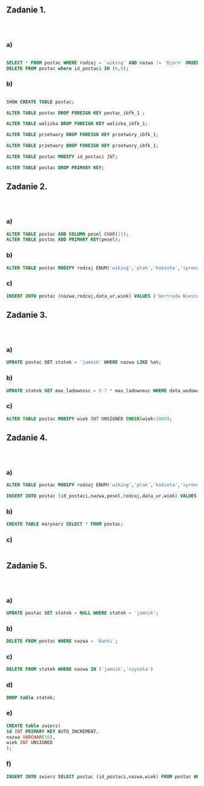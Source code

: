 ## Zadanie 1. <p>&nbsp;</p>

### a)
```sql

SELECT * FROM postac WHERE rodzaj = 'wiking' AND nazwa != 'Bjorn' ORDER BY wiek ASC;
DELETE FROM postac where id_postaci IN (6,8);

```

### b)

```sql

SHOW CREATE TABLE postac;

ALTER TABLE postac DROP FOREIGN KEY postac_ibfk_1 ;

ALTER TABLE walizka DROP FOREIGN KEY walizka_ibfk_1;

ALTER TABLE przetwory DROP FOREIGN KEY przetwory_ibfk_1;

ALTER TABLE przetwory DROP FOREIGN KEY przetwory_ibfk_1;

ALTER TABLE postac MODIFY id_postaci INT;

ALTER TABLE postac DROP PRIMARY KEY;

```



## Zadanie 2. <p>&nbsp;</p>

### a)
```sql
ALTER TABLE postac ADD COLUMN pesel CHAR(11);
ALTER TABLE postac ADD PRIMARY KEY(pesel);
```
### b)

```sql
ALTER TABLE postac MODIFY rodzaj ENUM('wiking','ptak','kobieta','syrena');
```

### c)

```sql
INSERT INTO postac (nazwa,rodzaj,data_ur,wiek) VALUES ('Gertruda Nieszczera','syrena','1299-03-02',283)
```
## Zadanie 3. <p>&nbsp;</p>

### a)
```sql
UPDATE postac SET statek = 'jamnik' WHERE nazwa LIKE %a%;
```
### b)

```sql
UPDATE statek SET max_ladownosc = 0.7 * max_ladownosc WHERE data_wodowania >= '1901-01-01' AND data_wodowania <= '2000-12-31';
```

### c)

```sql
ALTER TABLE postac MODIFY wiek INT UNSIGNED CHECK(wiek<1000);
```

## Zadanie 4. <p>&nbsp;</p>

### a)
```sql
ALTER TABLE postac MODIFY rodzaj ENUM('wiking','ptak','kobieta','syrena','waz');

INSERT INTO postac (id_postaci,nazwa,pesel,rodzaj,data_ur,wiek) VALUES (96,'Loko','1111111151515','waz','1541-03-15',41);

```
### b)

```sql
CREATE TABLE marynarz SELECT * FROM postac;
```

### c)

```sql

```

## Zadanie 5. <p>&nbsp;</p>

### a)
```sql
UPDATE postac SET statek = NULL WHERE statek = 'jamnik';
```
### b)

```sql
DELETE FROM postac WHERE nazwa = 'Banki';
```

### c)

```sql
DELETE FROM statek WHERE nazwa IN ('jamnik','szyszka')
```
### d)
```sql
DROP table statek;
```
### e)

```sql
CREATE table zwierz(
id INT PRIMARY KEY AUTO_INCREMENT,
nazwa VARCHAR(50),
wiek INT UNSIGNED
);
```

### f)

```sql
INSERT INTO zwierz SELECT postac (id_postaci,nazwa,wiek) FROM postac WHERE rodzaj = 'ptak' AND rodzaj = 'waz';
```
